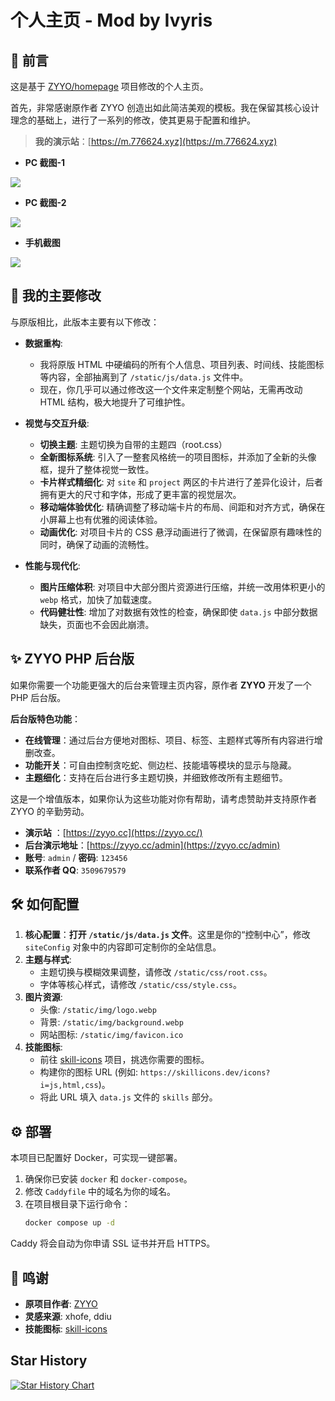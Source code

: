 # 个人主页 - Mod by Ivyris

## 📔 前言

这是基于 [ZYYO/homepage](https://github.com/ZYYO666/homepage) 项目修改的个人主页。

首先，非常感谢原作者 ZYYO 创造出如此简洁美观的模板。我在保留其核心设计理念的基础上，进行了一系列的修改，使其更易于配置和维护。

> **我的演示站**：[https://m.776624.xyz](https://m.776624.xyz)

- **PC 截图-1**

![](https://s2.loli.net/2025/08/17/J5UvNpkX96CjcxG.jpg)

- **PC 截图-2**

![](https://s2.loli.net/2025/08/17/NvdM5G3aVsFf1zg.jpg)

- **手机截图**

<img src="https://s2.loli.net/2025/08/17/iXGUpEe7zt2b5Zu.jpg"  />

## 🚀 我的主要修改

与原版相比，此版本主要有以下修改：

- **数据重构**:
  - 我将原版 HTML 中硬编码的所有个人信息、项目列表、时间线、技能图标等内容，全部抽离到了 `/static/js/data.js` 文件中。
  - 现在，你几乎可以通过修改这一个文件来定制整个网站，无需再改动 HTML 结构，极大地提升了可维护性。
- **视觉与交互升级**:
  - **切换主题**: 主题切换为自带的主题四（root.css）
  - **全新图标系统**: 引入了一整套风格统一的项目图标，并添加了全新的头像框，提升了整体视觉一致性。
  - **卡片样式精细化**: 对 `site` 和 `project` 两区的卡片进行了差异化设计，后者拥有更大的尺寸和字体，形成了更丰富的视觉层次。
  - **移动端体验优化**: 精确调整了移动端卡片的布局、间距和对齐方式，确保在小屏幕上也有优雅的阅读体验。
  - **动画优化**: 对项目卡片的 CSS 悬浮动画进行了微调，在保留原有趣味性的同时，确保了动画的流畅性。
  
- **性能与现代化**:
  - **图片压缩体积**: 对项目中大部分图片资源进行压缩，并统一改用体积更小的 `webp` 格式，加快了加载速度。
  - **代码健壮性**: 增加了对数据有效性的检查，确保即使 `data.js` 中部分数据缺失，页面也不会因此崩溃。

## ✨ ZYYO PHP 后台版

如果你需要一个功能更强大的后台来管理主页内容，原作者 **ZYYO** 开发了一个 PHP 后台版。

**后台版特色功能**：

- **在线管理**：通过后台方便地对图标、项目、标签、主题样式等所有内容进行增删改查。
- **功能开关**：可自由控制贪吃蛇、侧边栏、技能墙等模块的显示与隐藏。
- **主题细化**：支持在后台进行多主题切换，并细致修改所有主题细节。

这是一个增值版本，如果你认为这些功能对你有帮助，请考虑赞助并支持原作者 ZYYO 的辛勤劳动。

- **演示站** ：[https://zyyo.cc](https://zyyo.cc/)
- **后台演示地址**：[https://zyyo.cc/admin](https://zyyo.cc/admin)
- **账号**: `admin` / **密码**: `123456`
- **联系作者 QQ**: `3509679579`

## 🛠️ 如何配置

1. **核心配置**：**打开 `/static/js/data.js` 文件**。这里是你的“控制中心”，修改 `siteConfig` 对象中的内容即可定制你的全站信息。
2. **主题与样式**:
   - 主题切换与模糊效果调整，请修改 `/static/css/root.css`。
   - 字体等核心样式，请修改 `/static/css/style.css`。
3. **图片资源**:
   - 头像: `/static/img/logo.webp`
   - 背景: `/static/img/background.webp`
   - 网站图标: `/static/img/favicon.ico`
4. **技能图标**:
   - 前往 [skill-icons](https://github.com/tandpfun/skill-icons) 项目，挑选你需要的图标。
   - 构建你的图标 URL (例如: `https://skillicons.dev/icons?i=js,html,css`)。
   - 将此 URL 填入 `data.js` 文件的 `skills` 部分。

## ⚙️ 部署

本项目已配置好 Docker，可实现一键部署。

1. 确保你已安装 `docker` 和 `docker-compose`。
2. 修改 `Caddyfile` 中的域名为你的域名。
3. 在项目根目录下运行命令：
   ```bash
   docker compose up -d
   ```

Caddy 将会自动为你申请 SSL 证书并开启 HTTPS。

## 🙏 鸣谢

- **原项目作者**: [ZYYO](https://github.com/ZYYO666)
- **灵感来源**: xhofe, ddiu
- **技能图标**: [skill-icons](https://github.com/tandpfun/skill-icons)

## Star History

[![Star History Chart](https://api.star-history.com/svg?repos=VenenoSix24/homepage&type=Date)](https://www.star-history.com/#VenenoSix24/homepage&Date)
